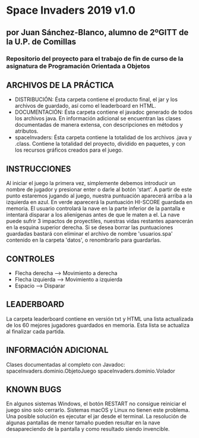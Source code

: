 # Space Invaders 2019 v1.0
## por Juan Sánchez-Blanco, alumno de 2ºGITT de la U.P. de Comillas
### Repositorio del proyecto para el trabajo de fin de curso de la asignatura de Programación Orientada a Objetos

ARCHIVOS DE LA PRÁCTICA
-------------------------------------------------------------------------------
  - DISTRIBUCIÓN:   Ésta carpeta contiene el producto final, el jar y los
                    archivos de guardado, así como el leaderboard en HTML.
  - DOCUMENTACIÓN:  Ésta carpeta contiene el javadoc generado de todos los
                    archivos java. En información adicional se encuentran las
                    clases documentadas de manera extensa, con descripciones en
                    métodos y atributos.
  - spaceInvaders:  Ésta carpeta contiene la totalidad de los archivos .java y
                    .class. Contiene la totalidad del proyecto, dividido en
                    paquetes, y con los recursos gráficos creados para el juego.

INSTRUCCIONES
-------------------------------------------------------------------------------
Al iniciar el juego la primera vez, simplemente debemos introducir un nombre de
jugador y presionar enter o darle al botón 'start'. A partir de este punto
estaremos jugando al juego, nuestra puntuación aparecerá arriba a la izquierda
en azul. En verde aparecerá la puntuación HI-SCORE guardada en memoria.
El usuario controlará la nave en la parte inferior de la pantalla e intentará
disparar a los alienígenas antes de que le maten a el. La nave puede sufrir 3
impactos de proyectiles, nuestras vidas restantes aparecerán en la esquina
superior derecha.
Si se desea borrar las puntuaciones guardadas bastará con eliminar el archivo de
nombre 'usuarios.spa' contenido en la carpeta 'datos', o renombrarlo para
guardarlas.

CONTROLES
-------------------------------------------------------------------------------
- Flecha derecha    --> Movimiento a derecha
- Flecha izquierda  --> Movimiento a izquierda
- Espacio           --> Disparar

LEADERBOARD
-------------------------------------------------------------------------------
La carpeta leaderboard contiene en versión txt y HTML una lista actualizada de
los 60 mejores jugadores guardados en memoria. Esta lista se actualiza al
finalizar cada partida.

INFORMACIÓN ADICIONAL
-------------------------------------------------------------------------------
Clases documentadas al completo con Javadoc:  spaceInvaders.dominio.ObjetoJuego
                                              spaceInvaders.dominio.Volador

KNOWN BUGS
-------------------------------------------------------------------------------
En algunos sistemas Windows, el botón RESTART no consigue reiniciar el juego
sino solo cerrarlo. Sistemas macOS y Linux no tienen este problema. Una posible
solución es ejecutar el jar desde el terminal.
La resolución de algunas pantallas de menor tamaño pueden resultar en la nave
desapareciendo de la pantalla y como resultado siendo invencible.
